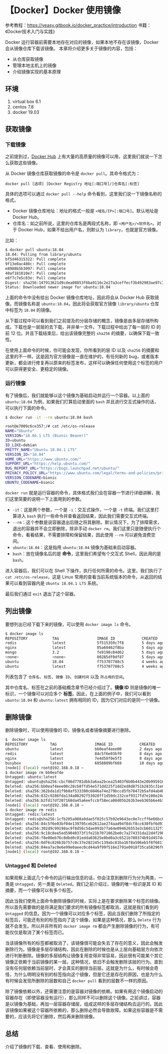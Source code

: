 # 【Docker】Docker 使用镜像

参考教程：https://yeasy.gitbook.io/docker_practice/introduction
书籍：《Docker技术入门与实践》

Docker 运行容器前需要本地存在对应的镜像，如果本地不存在该镜像，Docker 会从镜像仓库下载该镜像。
本章将介绍更多关于镜像的内容，包括：

- 从仓库获取镜像
- 管理本地主机上的镜像
- 介绍镜像实现的基本原理

## 环境

1. virtual box 6.1
2. centos 7.8
3. docker 19.03

## 获取镜像

### 下载镜像

之前提到过，[Docker Hub](https://hub.docker.com/search?q=&type=image) 上有大量的高质量的镜像可以用，这里我们就说一下怎么获取这些镜像。

从 Docker 镜像仓库获取镜像的命令是 `docker pull`。其命令格式为：

`docker pull [选项] [Docker Registry 地址[:端口号]/]仓库名[:标签]`

具体的选项可以通过 `docker pull --help` 命令看到，这里我们说一下镜像名称的格式。

- Docker 镜像仓库地址：地址的格式一般是 `<域名/IP>[:端口号]`。默认地址是 Docker Hub。
- 仓库名：如之前所说，这里的仓库名是两段式名称，即 `<用户名>/<软件名>`。对于 Docker Hub，如果不给出用户名，则默认为 `library`，也就是官方镜像。
    
比如：

```sh
$ docker pull ubuntu:18.04
18.04: Pulling from library/ubuntu
bf5d46315322: Pull complete
9f13e0ac480c: Pull complete
e8988b5b3097: Pull complete
40af181810e7: Pull complete
e6f7c7e5c03e: Pull complete
Digest: sha256:147913621d9cdea08853f6ba9116c2e27a3ceffecf3b492983ae97c3d643fbbe
Status: Downloaded newer image for ubuntu:18.04
```

上面的命令中没有给出 Docker 镜像仓库地址，因此将会从 Docker Hub 获取镜像。而镜像名称是 `ubuntu:18.04`，因此将会获取官方镜像 `library/ubuntu` 仓库中标签为 `18.04` 的镜像。

从下载过程中可以看到我们之前提及的分层存储的概念，镜像是由多层存储所构成。下载也是一层层的去下载，并非单一文件。下载过程中给出了每一层的 ID 的前 12 位。并且下载结束后，给出该镜像完整的 `sha256` 的摘要，以确保下载一致性。

在使用上面命令的时候，你可能会发现，你所看到的层 ID 以及 `sha256` 的摘要和这里的不一样。这是因为官方镜像是一直在维护的，有任何新的 bug，或者版本更新，都会进行修复再以原来的标签发布，这样可以确保任何使用这个标签的用户可以获得更安全、更稳定的镜像。

### 运行镜像

有了镜像后，我们就能够以这个镜像为基础启动并运行一个容器。以上面的 `ubuntu:18.04` 为例，如果我们打算启动里面的 `bash` 并且进行交互式操作的话，可以执行下面的命令。

```sh
$ docker run -it --rm ubuntu:18.04 bash

root@e7009c6ce357:/# cat /etc/os-release
NAME="Ubuntu"
VERSION="18.04.1 LTS (Bionic Beaver)"
ID=ubuntu
ID_LIKE=debian
PRETTY_NAME="Ubuntu 18.04.1 LTS"
VERSION_ID="18.04"
HOME_URL="https://www.ubuntu.com/"
SUPPORT_URL="https://help.ubuntu.com/"
BUG_REPORT_URL="https://bugs.launchpad.net/ubuntu/"
PRIVACY_POLICY_URL="https://www.ubuntu.com/legal/terms-and-policies/privacy-policy"
VERSION_CODENAME=bionic
UBUNTU_CODENAME=bionic
```

`docker run` 就是运行容器的命令，具体格式我们会在容器一节进行详细讲解，我们这里简要的说明一下上面用到的参数。

- `-it`：这是两个参数，一个是 `-i`：交互式操作，一个是 `-t` 终端。我们这里打算进入 `bash` 执行一些命令并查看返回结果，因此我们需要交互式终端。
- `--rm`：这个参数是说容器退出后随之将其删除。默认情况下，为了排障需求，退出的容器并不会立即删除，除非手动 `docker rm`。我们这里只是随便执行个命令，看看结果，不需要排障和保留结果，因此使用 `--rm` 可以避免浪费空间。
- `ubuntu:18.04`：这是指用 `ubuntu:18.04` 镜像为基础来启动容器。
- `bash`：放在镜像名后的是 **命令**，这里我们希望有个交互式 Shell，因此用的是 `bash`。
    

进入容器后，我们可以在 Shell 下操作，执行任何所需的命令。这里，我们执行了 `cat /etc/os-release`，这是 Linux 常用的查看当前系统版本的命令，从返回的结果可以看到容器内是 `Ubuntu 18.04.1 LTS` 系统。

最后我们通过 `exit` 退出了这个容器。

## 列出镜像

要想列出已经下载下来的镜像，可以使用 `docker image ls` 命令。

```sh
$ docker image ls
REPOSITORY           TAG                 IMAGE ID            CREATED             SIZE
redis                latest              5f515359c7f8        5 days ago          183 MB
nginx                latest              05a60462f8ba        5 days ago          181 MB
mongo                3.2                 fe9198c04d62        5 days ago          342 MB
<none>               <none>              00285df0df87        5 days ago          342 MB
ubuntu               18.04               f753707788c5        4 weeks ago         127 MB
ubuntu               latest              f753707788c5        4 weeks ago         127 M
```

列表包含了 `仓库名`、`标签`、`镜像 ID`、`创建时间` 以及 `所占用的空间`。

其中仓库名、标签在之前的基础概念章节已经介绍过了。**镜像 ID** 则是镜像的唯一标识，一个镜像可以对应多个 **标签**。因此，在上面的例子中，我们可以看到 `ubuntu:18.04` 和 `ubuntu:latest` 拥有相同的 ID，因为它们对应的是同一个镜像。

## 删除镜像

删除镜像时，可以使用镜像的 ID，镜像名或者镜像摘要进行删除。

```sh
$  docker image ls
REPOSITORY          TAG                 IMAGE ID            CREATED             SIZE
ubuntu              latest              bb0eaf4eee00        2 days ago          72.9MB
redis               latest              84c5f6e03bf0        8 days ago          104MB
nginx               latest              7e4d58f0e5f3        8 days ago          133MB
busybox             latest              6858809bf669        10 days ago         1.23MB
[node1] (local) root@192.168.0.18 ~
$ docker image rm bb0eaf4e
Untagged: ubuntu:latest
Untagged: ubuntu@sha256:cbcf86d7781dbb3a6aa2bcea25403f6b0b443e20b9959165cf52d2cc9608e4b9
Deleted: sha256:bb0eaf4eee00c28cb8ffd54e571dd225f1dd2ed8d8751b2835c31e84188bf2de
Deleted: sha256:362bda1d1f9b8af533390c6046a74e279bccd5fb70472b5afd4ab4b8d40e10cf
Deleted: sha256:832c9286fda134a08292f53028ff1d50dc232cef9317fd7e108e24c480c42217
Deleted: sha256:b2fd17df207168da45a6eefccbf58eca08d05b263b3eeb365b6e4b321b18cdc8
[node1] (local) root@192.168.0.18 ~
$ docker image rm redis
Untagged: redis:latest
Untagged: redis@sha256:1cfb205a988a9dae5f025c57b92e9643ec0e7ccff6e66bc639d8a5f95bba928c
Deleted: sha256:84c5f6e03bf04e139705ceb2612ae274aad94f8dcf8cc630fbf6d91975f2e1c9
Deleted: sha256:302d9c99198ac9f8d56c5dae991b77a64e094626553e3cb601132f35d10ccb61
Deleted: sha256:9c18c8ee5ed59040373f1fe21b7071062be0c7a274331da22d4f29b30716a53e
Deleted: sha256:f8e08eb76c8dbd0c01edda03625e0bd0a3c6521b780374b91d457d4f045aea5e
Deleted: sha256:0df6c826b3b757c0c37e282245c139abc81ba1678a506eb5f8f68174ce2fbee1
Deleted: sha256:04ea7ac0e6e99e0aeec0cd44a9f99f516e2791e0918f35ca58296f664c05676a
[node1] (local) root@192.168.0.18 ~
```

### Untagged 和 Deleted

如果观察上面这几个命令的运行输出信息的话，你会注意到删除行为分为两类，一类是 `Untagged`，另一类是 `Deleted`。我们之前介绍过，镜像的唯一标识是其 ID 和摘要，而一个镜像可以有多个标签。

因此当我们使用上面命令删除镜像的时候，实际上是在要求删除某个标签的镜像。所以首先需要做的是将满足我们要求的所有镜像标签都取消，这就是我们看到的 `Untagged` 的信息。因为一个镜像可以对应多个标签，因此当我们删除了所指定的标签后，可能还有别的标签指向了这个镜像，如果是这种情况，那么 `Delete` 行为就不会发生。所以并非所有的 `docker image rm` 都会产生删除镜像的行为，有可能仅仅是取消了某个标签而已。

当该镜像所有的标签都被取消了，该镜像很可能会失去了存在的意义，因此会触发删除行为。镜像是多层存储结构，因此在删除的时候也是从上层向基础层方向依次进行判断删除。镜像的多层结构让镜像复用变得非常容易，因此很有可能某个其它镜像正依赖于当前镜像的某一层。这种情况，依旧不会触发删除该层的行为。直到没有任何层依赖当前层时，才会真实的删除当前层。这就是为什么，有时候会奇怪，为什么明明没有别的标签指向这个镜像，但是它还是存在的原因，也是为什么有时候会发现所删除的层数和自己 `docker pull` 看到的层数不一样的原因。

除了镜像依赖以外，还需要注意的是容器对镜像的依赖。如果有用这个镜像启动的容器存在（即使容器没有运行），那么同样不可以删除这个镜像。之前讲过，容器是以镜像为基础，再加一层容器存储层，组成这样的多层存储结构去运行的。因此该镜像如果被这个容器所依赖的，那么删除必然会导致故障。如果这些容器是不需要的，应该先将它们删除，然后再来删除镜像。

## 总结

介绍了镜像的下载、查看、使用和删除。
